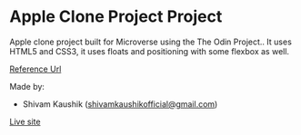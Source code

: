 # Apple Clone Project Project

Apple clone project built for Microverse using the The Odin Project.. It uses HTML5 and CSS3,
it uses floats and positioning with some flexbox as well.

[Reference Url](http://archive.fo/UW4oR)

Made by: 

+ Shivam Kaushik (shivamkaushikofficial@gmail.com)


[Live site](https://raw.githack.com/KaushikShivam/apple_clone/development/index.html)
